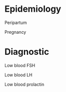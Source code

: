 # Epidemiology

Peripartum

Pregnancy

# Diagnostic

Low blood FSH

Low blood LH

Low blood prolactin
